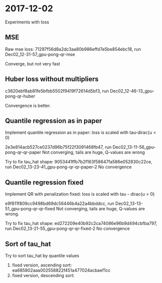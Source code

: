 # 2017-12-02

Experiments with loss

## MSE
Raw mse loss: 71297f56d8a2dc3aa80b986effd7e5be854ebc18, run Dec02_12-31-57_gpu-pong-qr-mse

Converge, but not very fast

## Huber loss without multipliers

c3620ebf8ab81fe5bfbb5502f9419f72614d5bf3, run Dec02_12-46-13_gpu-pong-qr-huber

Convergence is better.

## Quantile regression as in paper

Implement quantile regression as in paper: loss is scaled with tau-dirac{u < 0}

2e3e814acb527ce0237d96b75f22f3091468fb47, run Dec02_13-11-56_gpu-pong-qr-qr-paper
Not converging, tails are huge, Q-values are wrong

Try to fix tau_hat shape:
9053441ffb7b2f163f58647fa586e052830c22ce, run Dec02_13-23-41_gpu-pong-qr-qr-paper-2
No convergence

## Quantile regression fixed

Implement QR with penalization fixed: loss is scaled with tau - dirac{u > 0}

e9f811f809cc9498bd69dc56446b4a22a4bbddcc, run Dec02_13-13-51_gpu-pong-qr-qr-fixed
Not converging, tails are huge, Q-values are wrong.

Try to fix tau_hat shape:
ed272209e40b92c2ca74086e96b9d494cbfba797, run Dec02_13-21-55_gpu-pong-qr-qr-fixed-2
No convergence

## Sort of tau_hat

Try to sort tau_hat by quantile values

1. fixed version, ascending sort: ea685802aaa002558822f451a477024acbaef1cc
2. fixed version, descending sort: 
